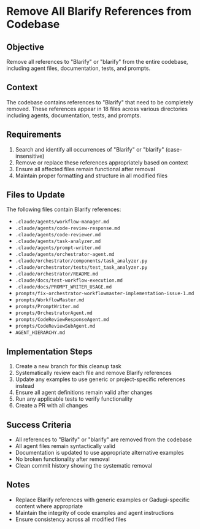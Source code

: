 # Remove All Blarify References from Codebase

## Objective
Remove all references to "Blarify" or "blarify" from the entire codebase, including agent files, documentation, tests, and prompts.

## Context
The codebase contains references to "Blarify" that need to be completely removed. These references appear in 18 files across various directories including agents, documentation, tests, and prompts.

## Requirements
1. Search and identify all occurrences of "Blarify" or "blarify" (case-insensitive)
2. Remove or replace these references appropriately based on context
3. Ensure all affected files remain functional after removal
4. Maintain proper formatting and structure in all modified files

## Files to Update
The following files contain Blarify references:
- `.claude/agents/workflow-manager.md`
- `.claude/agents/code-review-response.md`
- `.claude/agents/code-reviewer.md`
- `.claude/agents/task-analyzer.md`
- `.claude/agents/prompt-writer.md`
- `.claude/agents/orchestrator-agent.md`
- `.claude/orchestrator/components/task_analyzer.py`
- `.claude/orchestrator/tests/test_task_analyzer.py`
- `.claude/orchestrator/README.md`
- `.claude/docs/test-workflow-execution.md`
- `.claude/docs/PROMPT_WRITER_USAGE.md`
- `prompts/fix-orchestrator-workflowmaster-implementation-issue-1.md`
- `prompts/WorkflowMaster.md`
- `prompts/PromptWriter.md`
- `prompts/OrchestratorAgent.md`
- `prompts/CodeReviewResponseAgent.md`
- `prompts/CodeReviewSubAgent.md`
- `AGENT_HIERARCHY.md`

## Implementation Steps
1. Create a new branch for this cleanup task
2. Systematically review each file and remove Blarify references
3. Update any examples to use generic or project-specific references instead
4. Ensure all agent definitions remain valid after changes
5. Run any applicable tests to verify functionality
6. Create a PR with all changes

## Success Criteria
- All references to "Blarify" or "blarify" are removed from the codebase
- All agent files remain syntactically valid
- Documentation is updated to use appropriate alternative examples
- No broken functionality after removal
- Clean commit history showing the systematic removal

## Notes
- Replace Blarify references with generic examples or Gadugi-specific content where appropriate
- Maintain the integrity of code examples and agent instructions
- Ensure consistency across all modified files